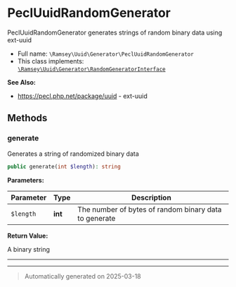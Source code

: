 
# PeclUuidRandomGenerator

PeclUuidRandomGenerator generates strings of random binary data using ext-uuid



* Full name: `\Ramsey\Uuid\Generator\PeclUuidRandomGenerator`
* This class implements:
[`\Ramsey\Uuid\Generator\RandomGeneratorInterface`](./RandomGeneratorInterface.md)

**See Also:**

* https://pecl.php.net/package/uuid - ext-uuid




## Methods


### generate

Generates a string of randomized binary data

```php
public generate(int $length): string
```








**Parameters:**

| Parameter | Type | Description |
|-----------|------|-------------|
| `$length` | **int** | The number of bytes of random binary data to generate |


**Return Value:**

A binary string




***


***
> Automatically generated on 2025-03-18
